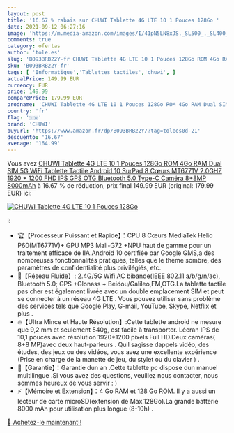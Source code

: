 ```yaml
---
layout: post
title: '16.67 % rabais sur CHUWI Tablette 4G LTE 10 1 Pouces 128Go '
date: 2021-09-12 06:27:16
image: 'https://m.media-amazon.com/images/I/41pN5LN8xJS._SL500_._SL400_.jpg'
comments: true
category: ofertas
author: 'tole.es'
slug: 'B093BRB22Y-fr CHUWI Tablette 4G LTE 10 1 Pouces 128Go ROM 4Go RAM Dual...'
sku: 'B093BRB22Y-fr'
tags: [ 'Informatique','Tablettes tactiles','chuwi', ]
actualPrice: 149.99 EUR
currency: EUR
price: 149.99
comparePrice: 179.99 EUR
prodname: 'CHUWI Tablette 4G LTE 10 1 Pouces 128Go ROM 4Go RAM Dual SIM 5G WiFi Tablette Tactile Android 10 SurPad 8 Cœurs MT6771V 2.0GHZ 1920 * 1200 FHD IPS  GPS OTG Bluetooth 5.0 Type-C Caméra 8+8MP 8000mAh'
country: 'fr'
flag: '🇫🇷'
brand: 'CHUWI'
buyurl: 'https://www.amazon.fr/dp/B093BRB22Y/?tag=tolees0d-21'
descuento: '16.67'
average: '164.99'
---
```


Vous avez [CHUWI Tablette 4G LTE 10 1 Pouces 128Go ROM 4Go RAM Dual SIM 5G WiFi Tablette Tactile Android 10 SurPad 8 Cœurs MT6771V 2.0GHZ 1920 * 1200 FHD IPS  GPS OTG Bluetooth 5.0 Type-C Caméra 8+8MP 8000mAh](https://www.amazon.fr/dp/B093BRB22Y/?tag=tolees0d-21)  à  16.67 % de réduction, prix final  149.99 EUR (original: 179.99 EUR) ici:

[![CHUWI Tablette 4G LTE 10 1 Pouces 128Go ](https://m.media-amazon.com/images/I/41pN5LN8xJS._SL500_._SL400_.jpg)](https://www.amazon.fr/dp/B093BRB22Y/?tag=tolees0d-21)

ℹ️:

- 🏆【Processeur Puissant et Rapide】：CPU 8 Cœurs MediaTek Helio P60(MT6771V)+ GPU MP3 Mali-G72 +NPU haut de gamme pour un traitement efficace de lIA.Android 10 certifiée par Google GMS,a des nombreuses fonctionnalités pratiques, telles que le thème sombre, des paramètres de confidentialité plus privilégiés, etc.
- 📶【Réseau Fluide】: 2.4G/5G Wifi AC bibande(IEEE 802.11 a/b/g/n/ac), Bluetooth 5.0; GPS +Glonass + Beidou/Galileo,FM,OTG.La tablette tactile pas cher est également livrée avec un double emplacement SIM et peut se connecter à un réseau 4G LTE . Vous pouvez utiliser sans problème des services tels que Google Play, G-mail, YouTube, Skype, Netflix et plus .
- 🔥【Ultra Mince et Haute Résolution】:Cette tablette android ne mesure que 9,2 mm et seulement 540g, est facile à transporter. Lécran IPS de 10,1 pouces avec résolution 1920*1200 pixels Full HD.Deux caméras( 8+8 MP)avec deux haut-parleurs . Quil sagisse dappels vidéo, des études, des jeux ou des vidéos, vous avez une excellente expérience (Prise en charge de la manette de jeu, du stylet ou du clavier ) .
- 💌【Garantie】：Garantie dun an .Cette tablette pc dispose dun manuel multilingue .Si vous avez des questions, veuillez nous contacter, nous sommes heureux de vous servir : )
- ⚡【Mémoire et Extension】：4 Go RAM et 128 Go ROM. Il y a aussi un lecteur de carte microSD(extension de Max.128Go).La grande batterie 8000 mAh pour utilisation plus longue (8-10h) .

[🛒 Achetez-le maintenant!!](https://www.amazon.fr/dp/B093BRB22Y/?tag=tolees0d-21)
